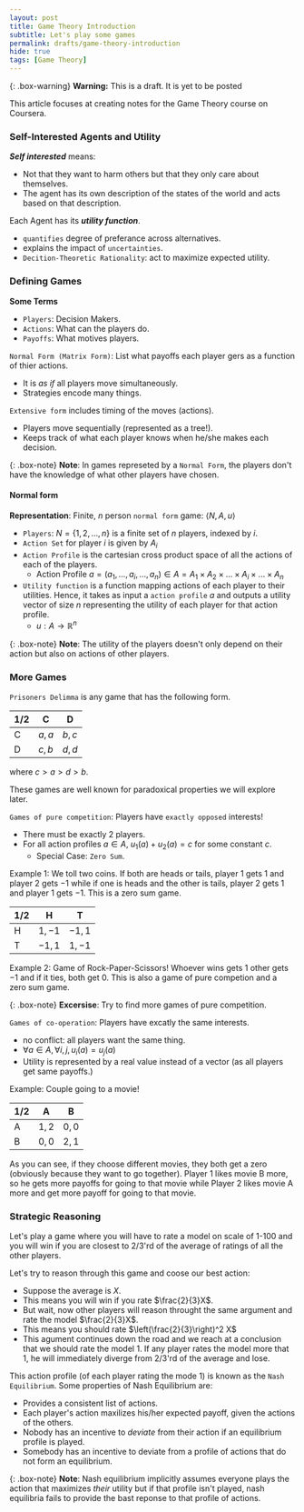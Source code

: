 ```yaml
---
layout: post
title: Game Theory Introduction
subtitle: Let's play some games
permalink: drafts/game-theory-introduction
hide: true
tags: [Game Theory]
---
```


{: .box-warning}
**Warning:** This is a draft. It is yet to be posted

This article focuses at creating notes for the Game Theory course on Coursera.

### Self-Interested Agents and Utility

***Self interested*** means:
  - Not that they want to harm others but that they only care about themselves.
  - The agent has its own description of the states of the world and acts based on that description.

Each Agent has its ***utility function***.
  - `quantifies` degree of preferance across alternatives.
  - explains the impact of `uncertainties`.
  - `Decition-Theoretic Rationality`: act to maximize expected utility.

### Defining Games

**Some Terms**
  - `Players`: Decision Makers.
  - `Actions`: What can the players do.
  - `Payoffs`: What motives players.

`Normal Form (Matrix Form)`: List what payoffs each player gers as a function of thier actions.
  - It is *as if* all players move simultaneously.
  - Strategies encode many things.

`Extensive form` includes timing of the moves (actions).
  - Players move sequentially (represented as a tree!).
  - Keeps track of what each player knows when he/she makes each decision.

{: .box-note}
**Note**: In games represeted by a `Normal Form`, the players don't have the knowledge of what other players have chosen.

#### Normal form

**Representation**: Finite, $n$ person `normal form` game: $\langle N, A, u \rangle$
  - `Players`: $N = \{1, 2, ..., n\}$ is a finite set of $n$ players, indexed by $i$.
  - `Action Set` for player $i$ is given by $A_i$
  - `Action Profile` is the cartesian cross product space of all the actions of each of the players.
    - Action Profile $a = (a_1, ..., a_i, ..., a_n) \in A = A_1 \times A_2 \times ... \times A_i \times ... \times A_n$
  - `Utility function` is a function mapping actions of each player to their utilities. Hence, it takes as input a `action profile` $a$ and outputs a utility vector of size $n$ representing the utility of each player for that action profile.
    - $u: A \to \mathbb{R}^n$

{: .box-note}
**Note**: The utility of the players doesn't only depend on their action but also on actions of other players.

### More Games

`Prisoners Delimma` is any game that has the following form.

| 1/2 |   C   |   D   |
|-----|-------|-------|
| C   | $a,a$ | $b,c$ |
| D   | $c,b$ | $d,d$ |

where $c > a > d > b$.

These games are well known for paradoxical properties we will explore later.

`Games of pure competition`: Players have `exactly opposed` interests!
  - There must be exactly $2$ players.
  - For all action profiles $a \in A$, $u_1(a) + u_2(a) = c$ for some constant $c$.
    - Special Case: `Zero Sum`.

Example 1: We toll two coins. If both are heads or tails, player 1 gets $1$ and player 2 gets $-1$ while if one is heads and the other is tails, player 2 gets $1$ and player 1 gets $-1$. This is a zero sum game.

| 1/2 |    H   |    T   |
|-----|--------|--------|
| H   | $1,-1$ | $-1,1$ |
| T   | $-1,1$ | $1,-1$ |

Example 2: Game of Rock-Paper-Scissors! Whoever wins gets $1$ other gets $-1$ and if it ties, both get $0$. This is also a game of pure competion and a zero sum game.

{: .box-note}
**Excersise**: Try to find more games of pure competition.

`Games of co-operation`: Players have excatly the same interests.
  - no conflict: all players want the same thing.
  - $\forall a \in A, \forall i,j, u_i(a) = u_j(a)$
  - Utility is represented by a real value instead of a vector (as all players get same payoffs.)

Example: Couple going to a movie!

| 1/2 |   A   |   B   |
|-----|-------|-------|
| A   | $1,2$ | $0,0$ |
| B   | $0,0$ | $2,1$ |

As you can see, if they choose different movies, they both get a zero (obviously because they want to go together). Player 1 likes movie B more, so he gets more payoffs for going to that movie while Player 2 likes movie A more and get more payoff for going to that movie.

### Strategic Reasoning

Let's play a game where you will have to rate a model on scale of 1-100 and you will win if you are closest to 2/3'rd of the average of ratings of all the other players.

Let's try to reason through this game and coose our best action:
  - Suppose the average is $X$.
  - This means you will win if you rate $\frac{2}{3}X$.
  - But wait, now other players will reason throught the same argument and rate the model $\frac{2}{3}X$.
  - This means you should rate $\left(\frac{2}{3}\right)^2 X$
  - This agument continues down the road and we reach at a conclusion that we should rate the model 1. If any player rates the model more that 1, he will immediately diverge from 2/3'rd of the average and lose.

This action profile (of each player rating the mode 1) is known as the `Nash Equilibrium`. Some properties of Nash Equilibrium are:
  - Provides a consistent list of actions.
  - Each player's action maxilizes his/her expected payoff, given the actions of the others.
  - Nobody has an incentive to *deviate* from their action if an equilibrium profile is played.
  - Somebody has an incentive to deviate from a profile of actions that do not form an equilibrium.

{: .box-note}
**Note**: Nash equilibrium implicitly assumes everyone plays the action that maximizes *their* utility but if that profile isn't played, nash equilibria fails to provide the bast reponse to that profile of actions.
